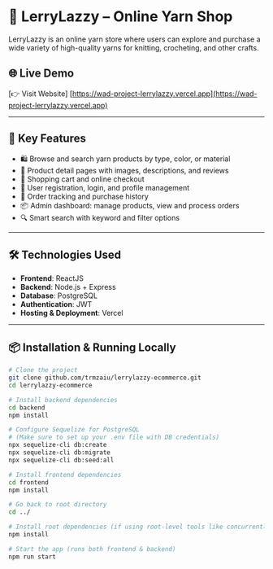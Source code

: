 # 🧶 LerryLazzy – Online Yarn Shop

LerryLazzy is an online yarn store where users can explore and purchase a wide variety of high-quality yarns for knitting, crocheting, and other crafts.

## 🌐 Live Demo
[👉 Visit Website] [https://wad-project-lerrylazzy.vercel.app](https://wad-project-lerrylazzy.vercel.app)

---

## 🚀 Key Features

- 🛍️ Browse and search yarn products by type, color, or material  
- 🧵 Product detail pages with images, descriptions, and reviews  
- 🛒 Shopping cart and online checkout  
- 👤 User registration, login, and profile management  
- 📝 Order tracking and purchase history  
- 📦 Admin dashboard: manage products, view and process orders  
- 🔍 Smart search with keyword and filter options

---

## 🛠️ Technologies Used

- **Frontend**: ReactJS
- **Backend**: Node.js + Express
- **Database**: PostgreSQL
- **Authentication**: JWT
- **Hosting & Deployment**: Vercel

---

## 📦 Installation & Running Locally

```bash
# Clone the project
git clone github.com/trmzaiu/lerrylazzy-ecommerce.git
cd lerrylazzy-ecommerce

# Install backend dependencies
cd backend
npm install

# Configure Sequelize for PostgreSQL
# (Make sure to set up your .env file with DB credentials)
npx sequelize-cli db:create
npx sequelize-cli db:migrate
npx sequelize-cli db:seed:all

# Install frontend dependencies
cd frontend
npm install

# Go back to root directory
cd ../

# Install root dependencies (if using root-level tools like concurrently)
npm install

# Start the app (runs both frontend & backend)
npm run start

